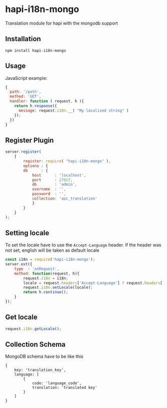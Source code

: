 # hapi-i18n-mongo
Translation module for hapi with the mongodb support

## Installation
```
npm install hapi-i18n-mongo
```

## Usage


JavaScript example:
```js
{
  path: '/path',
  method: 'GET',
  handler: function ( request, h ){
    return h.response({
      message: request.i18n.__( "My localized string" )
    });
  })
}
```

## Register Plugin

```js
server.register(
    {
        register: require( "hapi-i18n-mongo" ),
        options : {
        db      : {
            host      : 'localhost',
            port      : 27017,
            db        : 'admin',
            username  : '',
            password  : '',
            collection: 'api_translation'
            }
        }
    } 
);
```

## Setting locale

To set the locale have to use the `Accept-Language` header. If the header was not set, english will be taken as default locale

```js
const i18n = require('hapi-i18n-mongo');
server.ext({
    type  : 'onRequest', 
    method: function(request, h){
        request.i18n = i18n;
        locale = request.headers['Accept-Language'] ? request.headers['Accept-Language']: "en";
        request.i18n.setLocale(locale);
        return h.continue();
    }
});
```

## Get locale

```js
request.i18n.getLocale();
```

## Collection Schema

MongoDB schema have to be like this
```
{
    key: 'translation_key',
    language: [
        {
            code: 'language_code',
            translation: 'translated key'
        }
    ]
}
```